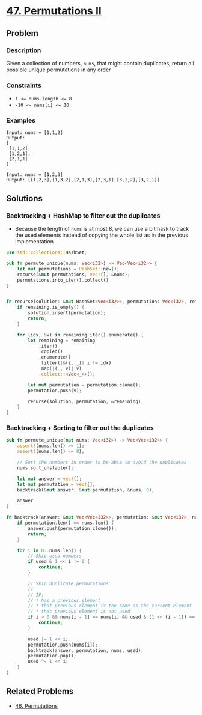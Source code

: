 # [47. Permutations II](https://leetcode.com/problems/permutations-ii/)

## Problem

### Description

Given a collection of numbers, `nums`, that might contain duplicates, return all
possible unique permutations in any order

### Constraints

* `1 <= nums.length <= 8`
* `-10 <= nums[i] <= 10`

### Examples

```text
Input: nums = [1,1,2]
Output:
[
 [1,1,2],
 [1,2,1],
 [2,1,1]
]
```

```text
Input: nums = [1,2,3]
Output: [[1,2,3],[1,3,2],[2,1,3],[2,3,1],[3,1,2],[3,2,1]]
```

## Solutions

### Backtracking + HashMap to filter out the duplicates

* Because the length of `nums` is at most 8, we can use a bitmask to track the
  used elements instead of copying the whole list as in the previous
  implementation

```rust
use std::collections::HashSet;

pub fn permute_unique(nums: Vec<i32>) -> Vec<Vec<i32>> {
    let mut permutations = HashSet::new();
    recurse(&mut permutations, vec![], &nums);
    permutations.into_iter().collect()
}


fn recurse(solution: &mut HashSet<Vec<i32>>, permutation: Vec<i32>, remaining: &[i32]) {
    if remaining.is_empty() {
        solution.insert(permutation);
        return;
    }

    for (idx, &v) in remaining.iter().enumerate() {
        let remaining = remaining
            .iter()
            .copied()
            .enumerate()
            .filter(|&(i, _)| i != idx)
            .map(|(_, v)| v)
            .collect::<Vec<_>>();

        let mut permutation = permutation.clone();
        permutation.push(v);

        recurse(solution, permutation, &remaining);
    }
}
```

### Backtracking + Sorting to filter out the duplicates

```rust
pub fn permute_unique(mut nums: Vec<i32>) -> Vec<Vec<i32>> {
    assert!(nums.len() >= 1);
    assert!(nums.len() <= 8);

    // Sort the numbers in order to be able to avoid the duplicates
    nums.sort_unstable();

    let mut answer = vec![];
    let mut permutation = vec![];
    backtrack(&mut answer, &mut permutation, &nums, 0);

    answer
}

fn backtrack(answer: &mut Vec<Vec<i32>>, permutation: &mut Vec<i32>, nums: &[i32], mut used: u32) {
    if permutation.len() == nums.len() {
        answer.push(permutation.clone());
        return;
    }

    for i in 0..nums.len() {
        // Skip used numbers
        if used & 1 << i != 0 {
            continue;
        }

        // Skip duplicate permutations
        //
        // IF:
        // * has a previous element
        // * that previous element is the same as the current element
        // * that previous element is not used
        if i > 0 && nums[i - 1] == nums[i] && used & (1 << (i - 1)) == 0 {
            continue;
        }

        used |= 1 << i;
        permutation.push(nums[i]);
        backtrack(answer, permutation, nums, used);
        permutation.pop();
        used ^= 1 << i;
    }
}
```

## Related Problems

* [46. Permutations](46%20-%20Permutations.md)
